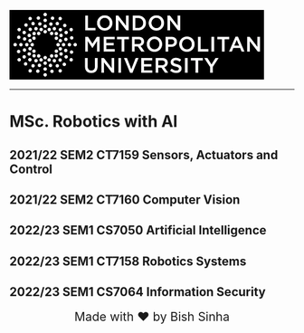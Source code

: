 ![London Met](images/london-met-logo-small.png "London Metropolitan University")

---

# MSc. Robotics with AI

## 2021/22 SEM2 CT7159 Sensors, Actuators and Control

## 2021/22 SEM2 CT7160 Computer Vision

## 2022/23 SEM1 CS7050 Artificial Intelligence

## 2022/23 SEM1 CT7158 Robotics Systems

## 2022/23 SEM1 CS7064 Information Security

<div style="font-size: 16pt; text-align: center; margin: auto; width: 500px;">
Made with ❤️ by Bish Sinha
</div>
